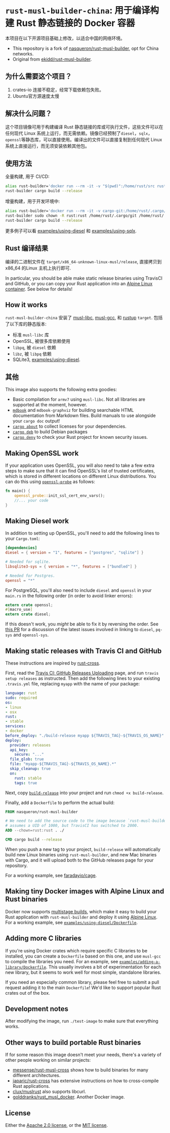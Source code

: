 # `rust-musl-builder-china`: 用于编译构建 Rust 静态链接的 Docker 容器

本项目在以下开源项目基础上修改，以适合中国的网络环境。

- This repository is a fork of [nasqueron/rust-musl-builder](https://github.com/nasqueron/rust-musl-builder), opt for China networks.
- Original from [ekidd/rust-musl-builder](https://github.com/emk/rust-musl-builder).

## 为什么需要这个项目？

1. crates-io 连接不稳定，经常下载依赖包失败。
2. Ubuntu官方源速度太慢

## 解决什么问题？

这个项目镜像可用于构建编译 Rust 静态链接的库或可执行文件，这些文件可以在任何现代 Linux 系统上运行，而无需依赖。镜像已经预制了`diesel`，`sqlx`，`openssl`等静态库，可以直接使用。编译出的文件可以直接复制到任何现代 Linux 系统上直接运行，而无须安装依赖其他包。

## 使用方法

全量构建, 用于 CI/CD:

```sh
alias rust-builder='docker run --rm -it -v "$(pwd)":/home/rust/src rust-musl-builder-china'
rust-builder cargo build --release

```

增量构建，用于开发环境中:

```sh
alias rust-builder='docker run --rm -it -v cargo-git:/home/rust/.cargo/git -v cargo-registry:/home/rust/.cargo/registry -v target:/home/rust/src/target -v "$(pwd)":/home/rust/src rust-musl-builder-china'
rust-builder sudo chown -R rust:rust /home/rust/.cargo/git /home/rust/.cargo/registry /home/rust/src/target
rust-builder cargo build --release
```

更多例子可以看 [examples/using-diesel](./examples/using-diesel) 和 [examples/using-sqlx](./examples/using-sqlx).

## Rust 编译结果

编译的二进制文件在 `target/x86_64-unknown-linux-musl/release`, 直接拷贝到 x86_64 的Linux 主机上执行即可. 

In particular, you should be able make static release binaries using TravisCI and GitHub, or you can copy your Rust application into an [Alpine Linux container][]. See below for details!

## How it works

`rust-musl-builder-china` 安装了 [musl-libc][], [musl-gcc][], 和 [rustup][] `target`.  包括了以下库的静态版本: 

- 标准 `musl-libc` 库
- OpenSSL, 被很多库依赖使用
- `libpq`,  被 `diesel` 依赖
- `libz`,  被 `libpq` 依赖
- SQLite3, [examples/using-diesel](./examples/using-diesel/).

## 其他

This image also supports the following extra goodies:

- Basic compilation for `armv7` using `musl-libc`. Not all libraries are supported at the moment, however.
- [`mdbook`][mdbook] and `mdbook-graphviz` for building searchable HTML documentation from Markdown files. Build manuals to use alongside your `cargo doc` output!
- [`cargo about`][about] to collect licenses for your dependencies.
- [`cargo deb`][deb] to build Debian packages
- [`cargo deny`][deny] to check your Rust project for known security issues.

## Making OpenSSL work

If your application uses OpenSSL, you will also need to take a few extra steps to make sure that it can find OpenSSL's list of trusted certificates, which is stored in different locations on different Linux distributions. You can do this using [`openssl-probe`](https://crates.io/crates/openssl-probe) as follows:

```rust
fn main() {
    openssl_probe::init_ssl_cert_env_vars();
    //... your code
}
```

## Making Diesel work

In addition to setting up OpenSSL, you'll need to add the following lines to your `Cargo.toml`:

```toml
[dependencies]
diesel = { version = "1", features = ["postgres", "sqlite"] }

# Needed for sqlite.
libsqlite3-sys = { version = "*", features = ["bundled"] }

# Needed for Postgres.
openssl = "*"
```

For PostgreSQL, you'll also need to include `diesel` and `openssl` in your `main.rs` in the following order (in order to avoid linker errors):

```rust
extern crate openssl;
#[macro_use]
extern crate diesel;
```

If this doesn't work, you _might_ be able to fix it by reversing the order. See [this PR](https://github.com/emk/rust-musl-builder/issues/69) for a discussion of the latest issues involved in linking to `diesel`, `pq-sys` and `openssl-sys`.

## Making static releases with Travis CI and GitHub

These instructions are inspired by [rust-cross][].

First, read the [Travis CI: GitHub Releases Uploading][uploading] page, and run `travis setup releases` as instructed.  Then add the following lines to your existing `.travis.yml` file, replacing `myapp` with the name of your package:

```yaml
language: rust
sudo: required
os:
- linux
- osx
rust:
- stable
services:
- docker
before_deploy: "./build-release myapp ${TRAVIS_TAG}-${TRAVIS_OS_NAME}"
deploy:
  provider: releases
  api_key:
    secure: "..."
  file_glob: true
  file: "myapp-${TRAVIS_TAG}-${TRAVIS_OS_NAME}.*"
  skip_cleanup: true
  on:
    rust: stable
    tags: true
```

Next, copy [`build-release`](./examples/build-release) into your project and run `chmod +x build-release`.

Finally, add a `Dockerfile` to perform the actual build:

```Dockerfile
FROM nasqueron/rust-musl-builder

# We need to add the source code to the image because `rust-musl-builder`
# assumes a UID of 1000, but TravisCI has switched to 2000.
ADD --chown=rust:rust . ./

CMD cargo build --release
```

When you push a new tag to your project, `build-release` will automatically build new Linux binaries using `rust-musl-builder`, and new Mac binaries with Cargo, and it will upload both to the GitHub releases page for your repository.

For a working example, see [faradayio/cage][cage].

[rust-cross]: https://github.com/japaric/rust-cross
[uploading]: https://docs.travis-ci.com/user/deployment/releases
[cage]: https://github.com/faradayio/cage

## Making tiny Docker images with Alpine Linux and Rust binaries

Docker now supports [multistage builds][multistage], which make it easy to build your Rust application with `rust-musl-builder` and deploy it using [Alpine Linux][]. For a working example, see [`examples/using-diesel/Dockerfile`](./examples/using-diesel/Dockerfile).

[multistage]: https://docs.docker.com/engine/userguide/eng-image/multistage-build/
[Alpine Linux]: https://alpinelinux.org/

## Adding more C libraries

If you're using Docker crates which require specific C libraries to be installed, you can create a `Dockerfile` based on this one, and use `musl-gcc` to compile the libraries you need. For an example, see [`examples/adding-a-library/Dockerfile`](./examples/adding-a-library/Dockerfile). This usually involves a bit of experimentation for each new library, but it seems to work well for most simple, standalone libraries.

If you need an especially common library, please feel free to submit a pull request adding it to the main `Dockerfile`!  We'd like to support popular Rust crates out of the box.

## Development notes

After modifying the image, run `./test-image` to make sure that everything works.

## Other ways to build portable Rust binaries

If for some reason this image doesn't meet your needs, there's a variety of other people working on similar projects:

- [messense/rust-musl-cross](https://github.com/messense/rust-musl-cross) shows how to build binaries for many different architectures.
- [japaric/rust-cross](https://github.com/japaric/rust-cross) has extensive instructions on how to cross-compile Rust applications.
- [clux/muslrust](https://github.com/clux/muslrust) also supports libcurl.
- [golddranks/rust_musl_docker](https://github.com/golddranks/rust_musl_docker). Another Docker image.

## License

Either the [Apache 2.0 license](./LICENSE-APACHE.txt), or the
[MIT license](./LICENSE-MIT.txt).

[Alpine Linux container]: https://hub.docker.com/_/alpine/
[about]: https://github.com/EmbarkStudios/cargo-about
[deb]: https://github.com/mmstick/cargo-deb
[deny]: https://github.com/EmbarkStudios/cargo-deny
[mdbook]: https://github.com/rust-lang-nursery/mdBook
[musl-libc]: http://www.musl-libc.org/
[musl-gcc]: http://www.musl-libc.org/how.html
[rustup]: https://www.rustup.rs/
